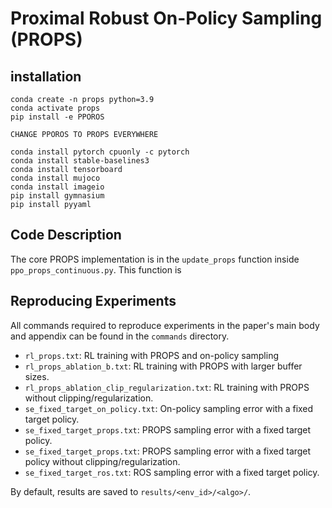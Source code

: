 # Proximal Robust On-Policy Sampling (PROPS)

## installation
```commandline
conda create -n props python=3.9
conda activate props
pip install -e PPOROS

CHANGE PPOROS TO PROPS EVERYWHERE

conda install pytorch cpuonly -c pytorch
conda install stable-baselines3
conda install tensorboard
conda install mujoco
conda install imageio
pip install gymnasium
pip install pyyaml
```

## Code Description

The core PROPS implementation is in the `update_props` function inside `ppo_props_continuous.py`. 
This function is 

## Reproducing Experiments

All commands required to reproduce experiments in the paper's main body and appendix can be found in the `commands` directory.

* `rl_props.txt`: RL training with PROPS and on-policy sampling
* `rl_props_ablation_b.txt`: RL training with PROPS with larger buffer sizes.
* `rl_props_ablation_clip_regularization.txt`: RL training with PROPS without clipping/regularization.
* `se_fixed_target_on_policy.txt`: On-policy sampling error with a fixed target policy.
* `se_fixed_target_props.txt`: PROPS sampling error with a fixed target policy.
* `se_fixed_target_props.txt`: PROPS sampling error with a fixed target policy without clipping/regularization.
* `se_fixed_target_ros.txt`: ROS sampling error with a fixed target policy.

By default, results are saved to `results/<env_id>/<algo>/`.


